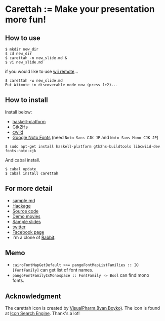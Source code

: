 # Carettah := Make your presentation more fun!

## How to use

~~~
$ mkdir new_dir
$ cd new_dir
$ carettah -n new_slide.md &
$ vi new_slide.md
~~~

if you would like to use
[wii remote](http://en.wikipedia.org/wiki/Wii_Remote)...

~~~
$ carettah -w new_slide.md
Put Wiimote in discoverable mode now (press 1+2)...
~~~

## How to install

Install below:

* [haskell-platform](http://www.haskell.org/platform)
* [Gtk2Hs](http://www.haskell.org/haskellwiki/Gtk2Hs)
* [cwiid](http://abstrakraft.org/cwiid)
* [Google Noto Fonts](http://www.google.com/get/noto/#/family/noto-sans-jpan) (need `Noto Sans CJK JP` and `Noto Sans Mono CJK JP`)

```
$ sudo apt-get install haskell-platform gtk2hs-buildtools libcwiid-dev fonts-noto-cjk
```

And cabal install.

~~~
$ cabal update
$ cabal install carettah
~~~

## For more detail

* [sample.md](./sample/sample.md)
* [Hackage](http://hackage.haskell.org/package/carettah)
* [Source code](https://github.com/master-q/carettah)
* [Demo movies](http://vimeo.com/channels/carettah)
* [Sample slides](http://www.slideshare.net/tag/carettah)
* [twitter](http://twitter.com/carettah)
* [Facebook page](http://www.facebook.com/pages/carettah/185683134833159)
* I'm a clone of [Rabbit](http://rabbit-shockers.org/).

## Memo

* `cairoFontMapGetDefault >>= pangoFontMapListFamilies :: IO [FontFamily]` can get list of font names.
* `pangoFontFamilyIsMonospace :: FontFamily -> Bool` can find mono fonts.

## Acknowledgment

The carettah icon is created by [VisualPharm (Ivan Boyko)](http://www.visualpharm.com/).
The icon is found at [Icon Search Engine](http://findicons.com/icon/69/turtle).
Thank's a lot!
